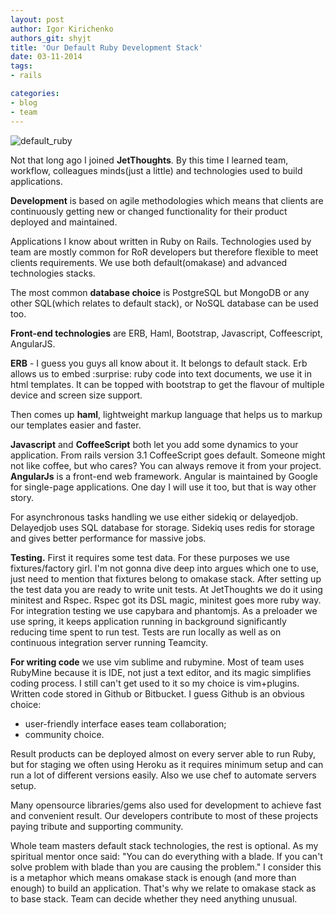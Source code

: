 ```yaml
---
layout: post
author: Igor Kirichenko
authors_git: shyjt
title: 'Our Default Ruby Development Stack'
date: 03-11-2014
tags:
- rails

categories:
- blog
- team
---
```

<div class="left" style="margin-right: 1em;">
    <img src="https://cloud.githubusercontent.com/assets/5908100/4884942/7d47496a-6370-11e4-8bbd-897931ce3da7.jpg" title="default_ruby"/>
</div>

Not that long ago I joined **JetThoughts**. By this time I learned team, workflow, colleagues minds(just a little) and technologies used to build applications.

**Development** is based on agile methodologies which means that clients are continuously getting new or changed functionality for their product deployed and maintained.

Applications I know about written in Ruby on Rails. Technologies used by team are mostly common for RoR developers but therefore flexible to meet clients requirements. We use both default(omakase) and advanced technologies stacks.

The most common **database choice** is PostgreSQL but MongoDB or any other SQL(which relates to default stack), or NoSQL database can be used too. 

**Front-end technologies** are ERB, Haml, Bootstrap, Javascript, Coffeescript, AngularJS. 

<!--cut-->

**ERB** - I guess you guys all know about it. It belongs to default stack. Erb allows us to embed :surprise: ruby code into text documents, we use it in html templates. It can be topped with bootstrap to get the flavour of multiple device and screen size support. 

Then comes up **haml**, lightweight markup language that helps us to markup our templates easier and faster. 

**Javascript** and **СoffeeScript** both let you add some dynamics to your application. From rails version 3.1 СoffeeScript goes default. Someone might not like coffee, but who cares? You can always remove it from your project. **AngularJs** is a front-end web framework. Angular is maintained by Google for single-page applications. One day I will use it too, but that is way other story.

For asynchronous tasks handling we use either sidekiq or delayedjob. Delayedjob uses SQL database for storage. Sidekiq uses redis for storage and gives better performance for massive jobs.

**Testing.** First it requires some test data. For these  purposes we use fixtures/factory girl. I'm not gonna dive deep into argues which one to use, just need to mention that fixtures belong to omakase stack. After setting up the test data you are ready to write unit tests. At  JetThoughts we do it using minitest and Rspec. Rspec got its DSL magic, minitest goes more ruby way. For integration testing we use capybara and phantomjs. As a  preloader we use spring, it keeps application running in background significantly reducing time spent to run test. Tests are run locally as well as on continuous integration server running Teamcity.

**For writing code** we use vim sublime and rubymine. Most of team uses RubyMine because it is IDE, not just a text editor, and its magic simplifies coding process. I still can't get used to it so my choice is vim+plugins. Written code stored in Github or Bitbucket. I guess Github is an obvious choice:

* user-friendly interface eases team collaboration;
* community choice.

Result products can be deployed almost on every server able to run Ruby, but for staging we often using Heroku as it requires minimum setup and can run a lot of different versions easily. Also we use chef to automate servers setup.

Many opensource libraries/gems also used for development to achieve fast and convenient result. Our developers contribute to most of these projects paying tribute and supporting community.

Whole team masters default stack technologies, the rest is optional. As my spiritual mentor once said: "You can do everything with a blade. If you can't solve problem with blade than you are causing the problem." I consider this is a metaphor which means omakase stack is enough (and more than enough) to build an application. That's why we relate to omakase stack as to base stack. Team can decide whether they need anything unusual.
